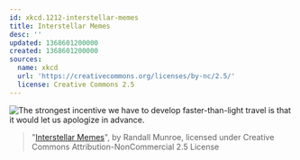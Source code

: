 ```yaml
---
id: xkcd.1212-interstellar-memes
title: Interstellar Memes
desc: ''
updated: 1368601200000
created: 1368601200000
sources:
  name: xkcd
  url: 'https://creativecommons.org/licenses/by-nc/2.5/'
  license: Creative Commons 2.5
---
```

![The strongest incentive we have to develop faster-than-light travel is that it would let us apologize in advance.](https://imgs.xkcd.com/comics/interstellar_memes.png)
> "[Interstellar Memes](https://xkcd.com/1212/)", by Randall Munroe, licensed under Creative Commons Attribution-NonCommercial 2.5 License
